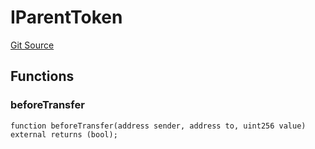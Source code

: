 # IParentToken
[Git Source](https://github.com/TOKnetwork/contracts/blob/155f729fd8db0676297384375468d4d45b8aa44e/contracts/child/misc/IParentToken.sol)


## Functions
### beforeTransfer


```solidity
function beforeTransfer(address sender, address to, uint256 value) external returns (bool);
```

